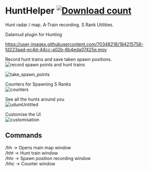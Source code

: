 # HuntHelper  [![Download count](https://img.shields.io/endpoint?url=https://vz32sgcoal.execute-api.us-east-1.amazonaws.com/HuntHelper)](https://github.com/imaginary-png/HuntHelper)

Hunt radar / map. A-Train recording. S Rank Utilities.

Dalamud plugin for Hunting 


https://user-images.githubusercontent.com/70348218/184215756-fd223aad-ec4d-44cc-a02b-8b4eda07425e.mov

Record hunt trains and save taken spawn positions.  
![record spawn points and hunt trains](https://user-images.githubusercontent.com/70348218/187097275-8daee2fc-e5a3-4e22-88ad-58c988445d5e.png)


![take_spawn_points](https://user-images.githubusercontent.com/70348218/184554115-6f7d0c28-ed9c-4f3b-b35b-8b2c9405d9ea.png)

Counters for Spawning S Ranks  
![counters](https://user-images.githubusercontent.com/70348218/184554212-904efe4e-d3bf-4411-808a-57235d810996.png)

See all the hunts around you  
![udumUntitled](https://user-images.githubusercontent.com/70348218/184554139-8ad1f75f-5800-4d33-9dd1-6396e9823675.png)

Customise the UI  
![customisation](https://user-images.githubusercontent.com/70348218/184554412-edbfe473-9753-4314-8f35-cfa3d867d93f.png)


## Commands

/hh -> Opens main map window  
/hht -> Hunt train window  
/hhr -> Spawn position recording window  
/hhc -> Counter window
